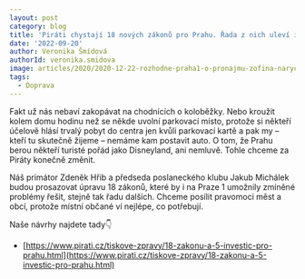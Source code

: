 ```yaml
---
layout: post
category: blog
title: 'Piráti chystají 18 nových zákonů pro Prahu. Řada z nich uleví i lidem na Praze 1'
date: '2022-09-20'
author: Veronika Šmídová
authorId: veronika.smidova
image: articles/2020/2020-12-22-rozhodne-praha1-o-pronajmu-zofina-narychlo-pres-vanoce.jpg
tags:
  - Doprava
---
```


Fakt už nás nebaví zakopávat na chodnících o koloběžky. Nebo kroužit kolem domu hodinu než se někde uvolní parkovací místo, protože si někteří účelově hlásí trvalý pobyt do centra jen kvůli parkovací kartě a pak my – kteří tu skutečně žijeme – nemáme kam postavit auto. O tom, že Prahu berou někteří turisté pořád jako Disneyland, ani nemluvě. Tohle chceme za Piráty konečně změnit.

Náš primátor Zdeněk Hřib a předseda poslaneckého klubu Jakub Michálek budou prosazovat úpravu 18 zákonů, které by i na Praze 1 umožnily zmíněné problémy řešit, stejně tak řadu dalších. Chceme posílit pravomoci měst a obcí, protože místní občané ví nejlépe, co potřebují.

Naše návrhy najdete tady👇

* [https://www.pirati.cz/tiskove-zpravy/18-zakonu-a-5-investic-pro-prahu.html](https://www.pirati.cz/tiskove-zpravy/18-zakonu-a-5-investic-pro-prahu.html)


